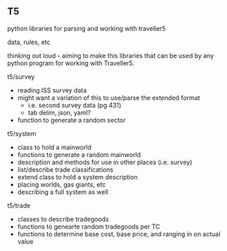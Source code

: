 T5
--

python libraries for parsing and working with traveller5

data, rules, etc

thinking out loud - aiming to make this libraries that can be used
by any python program for working with Traveller5.

t5/survey
 - reading ISS survey data
 - might want a variation of this to use/parse the extended format
   - i.e. second survey data (pg 431)
   - tab delim, json, yaml?
 - function to generate a random sector

t5/system
 - class to hold a mainworld
 - functions to generate a random mainworld
 - description and methods for use in other places (i.e. survey)
 - list/describe trade classifications
 - extend class to hold a system description
  - placing worlds, gas giants, etc
  - describing a full system as well

t5/trade
 - classes to describe tradegoods
 - functions to genearte random tradegoods per TC
 - functions to determine base cost, base price, and ranging in on actual value
